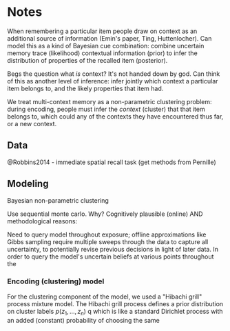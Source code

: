# Notes

When remembering a particular item people draw on context as an additional
source of information (Emin's paper, Ting, Huttenlocher).  Can model this as a
kind of Bayesian cue combination: combine uncertain memory trace (likelihood)
contextual information (prior) to infer the distribution of properties of the
recalled item (posterior).

Begs the question what _is_ context?  It's not handed down by god.  Can think of
this as another level of inference: infer jointly which context a particular
item belongs to, and the likely properties that item had.

We treat multi-context memory as a non-parametric clustering problem: during
encoding, people must infer the _context_ (cluster) that that item belongs to,
which could any of the contexts they have encountered thus far, or a new
context.

## Data

@Robbins2014 - immediate spatial recall task (get methods from Pernille)

## Modeling

Bayesian non-parametric clustering

Use sequential monte carlo.  Why?  Cognitively plausible (online) AND
methodological reasons: 

Need to query model throughout exposure; offline approximations like Gibbs
sampling require multiple sweeps through the data to capture all uncertainty, to
potentially revise previous decisions in light of later data.  In order to query
the model's uncertain beliefs at various points throughout the 

### Encoding (clustering) model

For the clustering component of the model, we used a "Hibachi grill" process
mixture model.  The Hibachi grill process defines a prior distribution on
cluster labels $p(z_1, \ldots, z_n)$ q which is like a standard Dirichlet process with an added (constant)
probability of choosing the same
